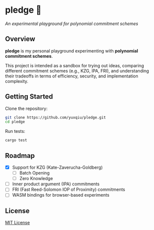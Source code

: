 # **pledge** 📜

*An experimental playground for polynomial commitment schemes*

## Overview

**pledge** is my personal playground experimenting with **polynomial commitment schemes**.

This project is intended as a sandbox for trying out ideas, comparing different commitment schemes (e.g., KZG, IPA, FRI), and understanding their tradeoffs in terms of efficiency, security, and implementation complexity.

## Getting Started

Clone the repository:

```bash
git clone https://github.com/yuxqiu/pledge.git
cd pledge
```

Run tests:

```bash
cargo test
```

## Roadmap

* [x] Support for KZG (Kate-Zaverucha-Goldberg)
    * [ ] Batch Opening
    * [ ] Zero Knowledge
* [ ] Inner product argument (IPA) commitments
* [ ] FRI (Fast Reed-Solomon IOP of Proximity) commitments
* [ ] WASM bindings for browser-based experiments

## License

[MIT License](./LICENSE)